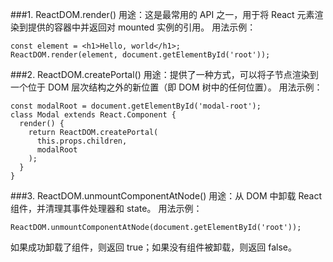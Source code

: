###1. ReactDOM.render()
用途：这是最常用的 API 之一，用于将 React 元素渲染到提供的容器中并返回对 mounted 实例的引用。
用法示例：
```
const element = <h1>Hello, world</h1>;
ReactDOM.render(element, document.getElementById('root'));
```
###2. ReactDOM.createPortal()
用途：提供了一种方式，可以将子节点渲染到一个位于 DOM 层次结构之外的新位置（即 DOM 树中的任何位置）。
用法示例：
```
const modalRoot = document.getElementById('modal-root');
class Modal extends React.Component {
  render() {
    return ReactDOM.createPortal(
      this.props.children,
      modalRoot
    );
  }
}
```
###3. ReactDOM.unmountComponentAtNode()
用途：从 DOM 中卸载 React 组件，并清理其事件处理器和 state。
用法示例：
```
ReactDOM.unmountComponentAtNode(document.getElementById('root'));
```
如果成功卸载了组件，则返回 true；如果没有组件被卸载，则返回 false。

